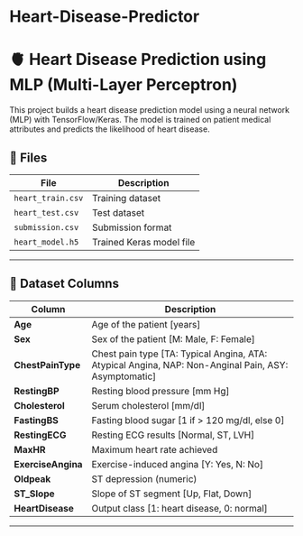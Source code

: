 # Heart-Disease-Predictor

# 🫀 Heart Disease Prediction using MLP (Multi-Layer Perceptron)

This project builds a heart disease prediction model using a neural network (MLP) with TensorFlow/Keras. The model is trained on patient medical attributes and predicts the likelihood of heart disease.

## 📂 Files

| File                  | Description                                       |
|-----------------------|---------------------------------------------------|
| `heart_train.csv`     | Training dataset                                  |
| `heart_test.csv`      | Test dataset                                      |
| `submission.csv`      | Submission format                                 |
| `heart_model.h5`      | Trained Keras model file                          |


---

## 🧠 Dataset Columns

| Column         | Description |
|----------------|-------------|
| **Age**            | Age of the patient [years] |
| **Sex**            | Sex of the patient [M: Male, F: Female] |
| **ChestPainType**  | Chest pain type [TA: Typical Angina, ATA: Atypical Angina, NAP: Non-Anginal Pain, ASY: Asymptomatic] |
| **RestingBP**      | Resting blood pressure [mm Hg] |
| **Cholesterol**    | Serum cholesterol [mm/dl] |
| **FastingBS**      | Fasting blood sugar [1 if > 120 mg/dl, else 0] |
| **RestingECG**     | Resting ECG results [Normal, ST, LVH] |
| **MaxHR**          | Maximum heart rate achieved |
| **ExerciseAngina** | Exercise-induced angina [Y: Yes, N: No] |
| **Oldpeak**        | ST depression (numeric) |
| **ST_Slope**       | Slope of ST segment [Up, Flat, Down] |
| **HeartDisease**   | Output class [1: heart disease, 0: normal] |

---


